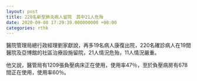 ```yaml
---
layout: post
title: 220名新型肺炎病人留院　其中21人危殆
date: 2020-09-08 17:29:39.000000000 +08:00
categories: rthk
---
```


醫院管理局總行政經理劉家獻說，再多19名病人康復出院，220名確診病人在19間醫院及亞博館的社區治療設施留院，21人情況危殆，11人情況嚴重。

他又說，醫管局有1209張負壓病床正在使用，使用率47％，至於負壓病房有678間正在使用，使用率60％。

